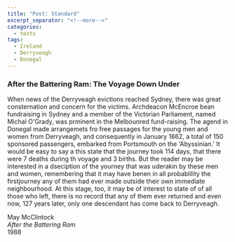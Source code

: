 ```yaml
---
title: "Post: Standard"
excerpt_separator: "<!--more-->"
categories:
  - texts
tags:
  - Ireland
  - Derryveagh
  - Donegal
---
```

### After the Battering Ram: The Voyage Down Under

When news of the Derryveagh evictions reached Sydney, there was great consternation and concern for the victims. Archdeacon McEncroe bean fundraising in Sydney and a member of the Victorian Parliament, named Michal O'Grady, was prminent in the Melbounred fund-raising. The agend in Donegal made arrangemets fro free passages for the young men and women from Derryveagh, and consequently in January 1862, a total of 150 sponsored passengers, embarked from Portsmouth on the 'Abyssinian.' It would be easy to say a this state that the journey took 114 days, that there were 7 deaths during th voyage and 3 births. But the reader may be interested in a dseciption of the yourney that was uderakin by these men and women, remembering that it may have benen in all probablility the firstjourney any of them had ever made outside their own immediate neighbourhood. At this stage, too, it may be of interest to state of of all those who left, there is no record that any of them ever returned and even now, 127 years later, only one descendant has come back to Derryveagh.  
<!--more-->
May McClintock  
_After the Battering Ram_  
1988
